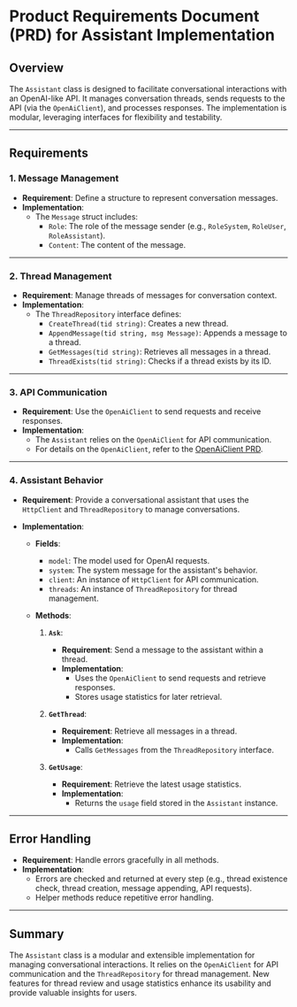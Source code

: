 # Product Requirements Document (PRD) for Assistant Implementation

## Overview

The `Assistant` class is designed to facilitate conversational interactions with an OpenAI-like API. It manages conversation threads, sends requests to the API (via the `OpenAiClient`), and processes responses. The implementation is modular, leveraging interfaces for flexibility and testability.

---

## Requirements

### 1. **Message Management**

- **Requirement**: Define a structure to represent conversation messages.
- **Implementation**:
  - The `Message` struct includes:
    - `Role`: The role of the message sender (e.g., `RoleSystem`, `RoleUser`, `RoleAssistant`).
    - `Content`: The content of the message.

---

### 2. **Thread Management**

- **Requirement**: Manage threads of messages for conversation context.
- **Implementation**:
  - The `ThreadRepository` interface defines:
    - `CreateThread(tid string)`: Creates a new thread.
    - `AppendMessage(tid string, msg Message)`: Appends a message to a thread.
    - `GetMessages(tid string)`: Retrieves all messages in a thread.
    - `ThreadExists(tid string)`: Checks if a thread exists by its ID.

---

### 3. **API Communication**

- **Requirement**: Use the `OpenAiClient` to send requests and receive responses.
- **Implementation**:
  - The `Assistant` relies on the `OpenAiClient` for API communication.
  - For details on the `OpenAiClient`, refer to the [OpenAiClient PRD](client_prd.md).

---

### 4. **Assistant Behavior**

- **Requirement**: Provide a conversational assistant that uses the `HttpClient` and `ThreadRepository` to manage conversations.
- **Implementation**:

  - **Fields**:
    - `model`: The model used for OpenAI requests.
    - `system`: The system message for the assistant's behavior.
    - `client`: An instance of `HttpClient` for API communication.
    - `threads`: An instance of `ThreadRepository` for thread management.
  - **Methods**:

    1. **`Ask`**:

       - **Requirement**: Send a message to the assistant within a thread.
       - **Implementation**:
         - Uses the `OpenAiClient` to send requests and retrieve responses.
         - Stores usage statistics for later retrieval.

    2. **`GetThread`**:

       - **Requirement**: Retrieve all messages in a thread.
       - **Implementation**:
         - Calls `GetMessages` from the `ThreadRepository` interface.

    3. **`GetUsage`**:
       - **Requirement**: Retrieve the latest usage statistics.
       - **Implementation**:
         - Returns the `usage` field stored in the `Assistant` instance.

---

## Error Handling

- **Requirement**: Handle errors gracefully in all methods.
- **Implementation**:
  - Errors are checked and returned at every step (e.g., thread existence check, thread creation, message appending, API requests).
  - Helper methods reduce repetitive error handling.

---

## Summary

The `Assistant` class is a modular and extensible implementation for managing conversational interactions. It relies on the `OpenAiClient` for API communication and the `ThreadRepository` for thread management. New features for thread review and usage statistics enhance its usability and provide valuable insights for users.
